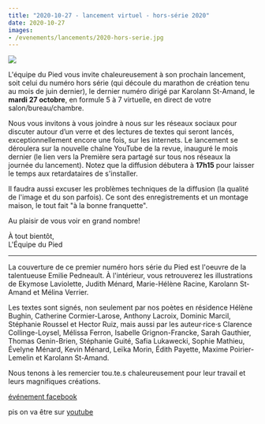 ```yaml
---
title: "2020-10-27 - lancement virtuel - hors-série 2020"
date: 2020-10-27
images:
- /evenements/lancements/2020-hors-serie.jpg
---
```


![](/evenements/lancements/2020-hors-serie.jpg)

<!--<small><em>Illustration par Emilie Pedneault</em></small>-->

L'équipe du Pied vous invite chaleureusement à son prochain lancement, soit celui du numéro hors série (qui découle du marathon de création tenu au mois de juin dernier), le dernier numéro dirigé par Karolann St-Amand, le **mardi 27 octobre**, en formule 5 à 7 virtuelle, en direct de votre salon/bureau/chambre.

Nous vous invitons à vous joindre à nous sur les réseaux sociaux pour discuter autour d’un verre et des lectures de textes qui seront lancés, exceptionnellement encore une fois, sur les internets. Le lancement se déroulera sur la nouvelle chaîne YouTube de la revue, inauguré le mois dernier (le lien vers la Première sera partagé sur tous nos réseaux la journée du lancement). Notez que la diffusion débutera à **17h15** pour laisser le temps aux retardataires de s'installer. 

Il faudra aussi excuser les problèmes techniques de la diffusion (la qualité de l'image et du son parfois). Ce sont des enregistrements et un montage maison, le tout fait "à la bonne franquette".

Au plaisir de vous voir en grand nombre!

À tout bientôt,  
L'Équipe du Pied

______________________

La couverture de ce premier numéro hors série du Pied est l'oeuvre de la talentueuse Emilie Pedneault. À l'intérieur, vous retrouverez les illustrations de Ekymose Laviolette, Judith Ménard, Marie-Hélène Racine, Karolann St-Amand et Mélina Verrier.

Les textes sont signés, non seulement par nos poètes en résidence Hélène Bughin, Catherine Cormier-Larose, Anthony Lacroix, Dominic Marcil, Stéphanie Roussel et Hector Ruiz, mais aussi par les auteur·rice·s Clarence Collinge-Loysel, Mélissa Ferron, Isabelle Grignon-Francke, Sarah Gauthier, Thomas Genin-Brien, Stéphanie Guité, Safia Lukawecki, Sophie Mathieu, Évelyne Ménard, Kevin Ménard, Leïka Morin, Édith Payette, Maxime Poirier-Lemelin et Karolann St-Amand.

Nous tenons à les remercier tou.te.s chaleureusement pour leur travail et leurs magnifiques créations.

[événement facebook](https://www.facebook.com/events/623792524968710/)

pis on va être sur [youtube](https://www.youtube.com/channel/UCgBnEZD-PI67AejwC0TYFRQ)